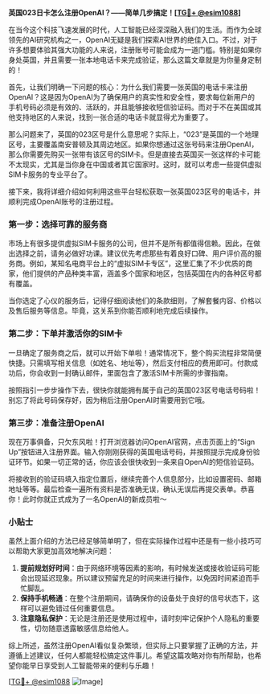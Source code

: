 **英国023日卡怎么注册OpenAI？——简单几步搞定！[[TG💪+ @esim1088](https://t.me/s/esim1088)]**

在当今这个科技飞速发展的时代，人工智能已经深深融入我们的生活。而作为全球领先的AI研究机构之一，OpenAI无疑是我们探索AI世界的绝佳入口。不过，对于许多想要体验其强大功能的人来说，注册账号可能会成为一道门槛。特别是如果你身处英国，并且需要一张本地电话卡来完成验证，那么这篇文章就是为你量身定制的！

首先，让我们明确一下问题的核心：为什么我们需要一张英国的电话卡来注册OpenAI？这是因为OpenAI为了确保用户的真实性和安全性，要求每位新用户的手机号码必须是有效的、活跃的，并且能够接收短信验证码。而对于不在美国或其他支持地区的人来说，找到一张合适的电话卡就显得尤为重要了。

那么问题来了，英国的023区号是什么意思呢？实际上，“023”是英国的一个地理区号，主要覆盖南安普顿及其周边地区。如果你想通过这张号码来注册OpenAI，那么你需要先购买一张带有该区号的SIM卡。但是直接去英国买一张这样的卡可能不太现实，尤其是当你身在中国或者其它国家时。这时，就可以考虑一些提供虚拟SIM卡服务的专业平台了。

接下来，我将详细介绍如何利用这些平台轻松获取一张英国023区号的电话卡，并顺利完成OpenAI账号的注册过程。

### 第一步：选择可靠的服务商

市场上有很多提供虚拟SIM卡服务的公司，但并不是所有都值得信赖。因此，在做出选择之前，请务必做好功课。建议优先考虑那些有着良好口碑、用户评价高的服务商。例如，某知名电商平台上的“虚拟SIM卡专区”，这里汇集了不少优质的商家，他们提供的产品种类丰富，涵盖多个国家和地区，包括英国在内的各种区号都有覆盖。

当你选定了心仪的服务后，记得仔细阅读他们的条款细则，了解套餐内容、价格以及售后服务等信息。毕竟，这关系到你能否顺利地完成后续操作。

### 第二步：下单并激活你的SIM卡

一旦确定了服务商之后，就可以开始下单啦！通常情况下，整个购买流程非常简便快捷。只需填写相关信息（如姓名、地址等），然后支付相应的费用即可。付款成功后，你会收到一封确认邮件，里面包含了激活SIM卡所需的步骤指南。

按照指引一步步操作下去，很快你就能拥有属于自己的英国023区号电话号码啦！别忘了将此号码保存好，因为稍后注册OpenAI时需要用到它哦。

### 第三步：准备注册OpenAI

现在万事俱备，只欠东风啦！打开浏览器访问OpenAI官网，点击页面上的“Sign Up”按钮进入注册界面。输入你刚刚获得的英国电话号码，并按照提示完成身份验证环节。如果一切正常的话，你应该会很快收到一条来自OpenAI的短信验证码。

将接收到的验证码填入指定位置后，继续完善个人信息部分，比如设置密码、邮箱地址等等。最后检查一遍所有资料是否准确无误，确认无误后再提交表单。恭喜你！此时你就正式成为了一名OpenAI的新成员啦～

### 小贴士

虽然上面介绍的方法已经足够简单明了，但在实际操作过程中还是有一些小技巧可以帮助大家更加高效地解决问题：

1. **提前规划好时间**：由于网络环境等因素的影响，有时候发送或接收验证码可能会出现延迟现象。所以建议预留充足的时间来进行操作，以免因时间紧迫而手忙脚乱。
2. **保持手机畅通**：在整个注册期间，请确保你的设备处于良好的信号状态下，这样可以避免错过任何重要信息。
3. **注意隐私保护**：无论是注册还是使用过程中，请时刻牢记保护个人隐私的重要性，切勿随意透露敏感信息给他人。

综上所述，虽然注册OpenAI看似复杂繁琐，但实际上只要掌握了正确的方法，并遵循上述建议，任何人都能轻松搞定这件事儿。希望这篇攻略对你有所帮助，也希望你能早日享受到人工智能带来的便利与乐趣！

[[TG💪+ @esim1088](https://t.me/s/esim1088) ![Image](https://i.postimg.cc/4NQfJmqS/Snipaste-2025-05-13-00-14-12.png)]